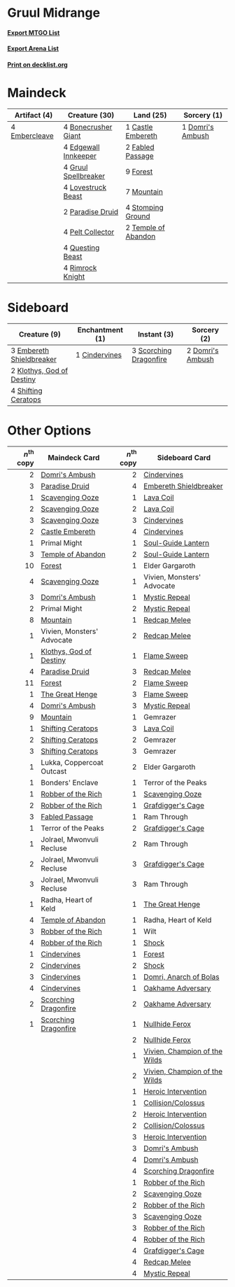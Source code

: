 # Gruul Midrange

#### [Export MTGO List](../collection/Gruul%20Midrange/Gruul%20Midrange.txt)
#### [Export Arena List](../collection/Gruul%20Midrange/Gruul%20Midrange_arena.txt)
#### [Print on decklist.org](http://decklist.org/?deckmain=4%09Bonecrusher%20Giant%0A1%09Castle%20Embereth%0A1%09Domri's%20Ambush%0A4%09Edgewall%20Innkeeper%0A4%09Embercleave%0A2%09Fabled%20Passage%0A9%09Forest%0A4%09Gruul%20Spellbreaker%0A4%09Lovestruck%20Beast%0A7%09Mountain%0A2%09Paradise%20Druid%0A4%09Pelt%20Collector%0A4%09Questing%20Beast%0A4%09Rimrock%20Knight%0A4%09Stomping%20Ground%0A2%09Temple%20of%20Abandon&deckside=1%09Cindervines%0A2%09Domri's%20Ambush%0A3%09Embereth%20Shieldbreaker%0A2%09Klothys,%20God%20of%20Destiny%0A3%09Scorching%20Dragonfire%0A4%09Shifting%20Ceratops)
# Maindeck

|                                      Artifact (4)                                      |                                         Creature (30)                                         |                                          Land (25)                                           |                                        Sorcery (1)                                        |
|----------------------------------------------------------------------------------------|-----------------------------------------------------------------------------------------------|----------------------------------------------------------------------------------------------|-------------------------------------------------------------------------------------------|
|4 [Embercleave](http://gatherer.wizards.com/Pages/Card/Details.aspx?multiverseid=473082)|4 [Bonecrusher Giant](http://gatherer.wizards.com/Pages/Card/Details.aspx?multiverseid=473077) |1 [Castle Embereth](http://gatherer.wizards.com/Pages/Card/Details.aspx?multiverseid=473201)  |1 [Domri's Ambush](http://gatherer.wizards.com/Pages/Card/Details.aspx?multiverseid=461119)|
|                                                                                        |4 [Edgewall Innkeeper](http://gatherer.wizards.com/Pages/Card/Details.aspx?multiverseid=473113)|2 [Fabled Passage](http://gatherer.wizards.com/Pages/Card/Details.aspx?multiverseid=473206)   |                                                                                           |
|                                                                                        |4 [Gruul Spellbreaker](http://gatherer.wizards.com/Pages/Card/Details.aspx?multiverseid=457323)|9 [Forest](http://gatherer.wizards.com/Pages/Card/Details.aspx?multiverseid=439860)           |                                                                                           |
|                                                                                        |4 [Lovestruck Beast](http://gatherer.wizards.com/Pages/Card/Details.aspx?multiverseid=473127)  |7 [Mountain](http://gatherer.wizards.com/Pages/Card/Details.aspx?multiverseid=439859)         |                                                                                           |
|                                                                                        |2 [Paradise Druid](http://gatherer.wizards.com/Pages/Card/Details.aspx?multiverseid=461098)    |4 [Stomping Ground](http://gatherer.wizards.com/Pages/Card/Details.aspx?multiverseid=405110)  |                                                                                           |
|                                                                                        |4 [Pelt Collector](http://gatherer.wizards.com/Pages/Card/Details.aspx?multiverseid=452891)    |2 [Temple of Abandon](http://gatherer.wizards.com/Pages/Card/Details.aspx?multiverseid=373711)|                                                                                           |
|                                                                                        |4 [Questing Beast](http://gatherer.wizards.com/Pages/Card/Details.aspx?multiverseid=473133)    |                                                                                              |                                                                                           |
|                                                                                        |4 [Rimrock Knight](http://gatherer.wizards.com/Pages/Card/Details.aspx?multiverseid=473099)    |                                                                                              |                                                                                           |


# Sideboard

|                                            Creature (9)                                            |                                    Enchantment (1)                                     |                                           Instant (3)                                           |                                        Sorcery (2)                                        |
|----------------------------------------------------------------------------------------------------|----------------------------------------------------------------------------------------|-------------------------------------------------------------------------------------------------|-------------------------------------------------------------------------------------------|
|3 [Embereth Shieldbreaker](http://gatherer.wizards.com/Pages/Card/Details.aspx?multiverseid=473084) |1 [Cindervines](http://gatherer.wizards.com/Pages/Card/Details.aspx?multiverseid=457305)|3 [Scorching Dragonfire](http://gatherer.wizards.com/Pages/Card/Details.aspx?multiverseid=473101)|2 [Domri's Ambush](http://gatherer.wizards.com/Pages/Card/Details.aspx?multiverseid=461119)|
|2 [Klothys, God of Destiny](http://gatherer.wizards.com/Pages/Card/Details.aspx?multiverseid=476471)|                                                                                        |                                                                                                 |                                                                                           |
|4 [Shifting Ceratops](http://gatherer.wizards.com/Pages/Card/Details.aspx?multiverseid=466948)      |                                                                                        |                                                                                                 |                                                                                           |


# Other Options

|*n*<sup>th</sup> copy|                                          Maindeck Card                                           |*n*<sup>th</sup> copy|                                             Sideboard Card                                             |
|--------------------:|--------------------------------------------------------------------------------------------------|--------------------:|--------------------------------------------------------------------------------------------------------|
|                    2|[Domri's Ambush](http://gatherer.wizards.com/Pages/Card/Details.aspx?multiverseid=461119)         |                    2|[Cindervines](http://gatherer.wizards.com/Pages/Card/Details.aspx?multiverseid=457305)                  |
|                    3|[Paradise Druid](http://gatherer.wizards.com/Pages/Card/Details.aspx?multiverseid=461098)         |                    4|[Embereth Shieldbreaker](http://gatherer.wizards.com/Pages/Card/Details.aspx?multiverseid=473084)       |
|                    1|[Scavenging Ooze](http://gatherer.wizards.com/Pages/Card/Details.aspx?multiverseid=420783)        |                    1|[Lava Coil](http://gatherer.wizards.com/Pages/Card/Details.aspx?multiverseid=452858)                    |
|                    2|[Scavenging Ooze](http://gatherer.wizards.com/Pages/Card/Details.aspx?multiverseid=420783)        |                    2|[Lava Coil](http://gatherer.wizards.com/Pages/Card/Details.aspx?multiverseid=452858)                    |
|                    3|[Scavenging Ooze](http://gatherer.wizards.com/Pages/Card/Details.aspx?multiverseid=420783)        |                    3|[Cindervines](http://gatherer.wizards.com/Pages/Card/Details.aspx?multiverseid=457305)                  |
|                    2|[Castle Embereth](http://gatherer.wizards.com/Pages/Card/Details.aspx?multiverseid=473201)        |                    4|[Cindervines](http://gatherer.wizards.com/Pages/Card/Details.aspx?multiverseid=457305)                  |
|                    1|Primal Might                                                                                      |                    1|[Soul-Guide Lantern](http://gatherer.wizards.com/Pages/Card/Details.aspx?multiverseid=476488)           |
|                    3|[Temple of Abandon](http://gatherer.wizards.com/Pages/Card/Details.aspx?multiverseid=373711)      |                    2|[Soul-Guide Lantern](http://gatherer.wizards.com/Pages/Card/Details.aspx?multiverseid=476488)           |
|                   10|[Forest](http://gatherer.wizards.com/Pages/Card/Details.aspx?multiverseid=439860)                 |                    1|Elder Gargaroth                                                                                         |
|                    4|[Scavenging Ooze](http://gatherer.wizards.com/Pages/Card/Details.aspx?multiverseid=420783)        |                    1|Vivien, Monsters' Advocate                                                                              |
|                    3|[Domri's Ambush](http://gatherer.wizards.com/Pages/Card/Details.aspx?multiverseid=461119)         |                    1|[Mystic Repeal](http://gatherer.wizards.com/Pages/Card/Details.aspx?multiverseid=476431)                |
|                    2|Primal Might                                                                                      |                    2|[Mystic Repeal](http://gatherer.wizards.com/Pages/Card/Details.aspx?multiverseid=476431)                |
|                    8|[Mountain](http://gatherer.wizards.com/Pages/Card/Details.aspx?multiverseid=439859)               |                    1|[Redcap Melee](http://gatherer.wizards.com/Pages/Card/Details.aspx?multiverseid=473097)                 |
|                    1|Vivien, Monsters' Advocate                                                                        |                    2|[Redcap Melee](http://gatherer.wizards.com/Pages/Card/Details.aspx?multiverseid=473097)                 |
|                    1|[Klothys, God of Destiny](http://gatherer.wizards.com/Pages/Card/Details.aspx?multiverseid=476471)|                    1|[Flame Sweep](http://gatherer.wizards.com/Pages/Card/Details.aspx?multiverseid=466893)                  |
|                    4|[Paradise Druid](http://gatherer.wizards.com/Pages/Card/Details.aspx?multiverseid=461098)         |                    3|[Redcap Melee](http://gatherer.wizards.com/Pages/Card/Details.aspx?multiverseid=473097)                 |
|                   11|[Forest](http://gatherer.wizards.com/Pages/Card/Details.aspx?multiverseid=439860)                 |                    2|[Flame Sweep](http://gatherer.wizards.com/Pages/Card/Details.aspx?multiverseid=466893)                  |
|                    1|[The Great Henge](http://gatherer.wizards.com/Pages/Card/Details.aspx?multiverseid=473123)        |                    3|[Flame Sweep](http://gatherer.wizards.com/Pages/Card/Details.aspx?multiverseid=466893)                  |
|                    4|[Domri's Ambush](http://gatherer.wizards.com/Pages/Card/Details.aspx?multiverseid=461119)         |                    3|[Mystic Repeal](http://gatherer.wizards.com/Pages/Card/Details.aspx?multiverseid=476431)                |
|                    9|[Mountain](http://gatherer.wizards.com/Pages/Card/Details.aspx?multiverseid=439859)               |                    1|Gemrazer                                                                                                |
|                    1|[Shifting Ceratops](http://gatherer.wizards.com/Pages/Card/Details.aspx?multiverseid=466948)      |                    3|[Lava Coil](http://gatherer.wizards.com/Pages/Card/Details.aspx?multiverseid=452858)                    |
|                    2|[Shifting Ceratops](http://gatherer.wizards.com/Pages/Card/Details.aspx?multiverseid=466948)      |                    2|Gemrazer                                                                                                |
|                    3|[Shifting Ceratops](http://gatherer.wizards.com/Pages/Card/Details.aspx?multiverseid=466948)      |                    3|Gemrazer                                                                                                |
|                    1|Lukka, Coppercoat Outcast                                                                         |                    2|Elder Gargaroth                                                                                         |
|                    1|Bonders' Enclave                                                                                  |                    1|Terror of the Peaks                                                                                     |
|                    1|[Robber of the Rich](http://gatherer.wizards.com/Pages/Card/Details.aspx?multiverseid=473100)     |                    1|[Scavenging Ooze](http://gatherer.wizards.com/Pages/Card/Details.aspx?multiverseid=420783)              |
|                    2|[Robber of the Rich](http://gatherer.wizards.com/Pages/Card/Details.aspx?multiverseid=473100)     |                    1|[Grafdigger's Cage](http://gatherer.wizards.com/Pages/Card/Details.aspx?multiverseid=278452)            |
|                    3|[Fabled Passage](http://gatherer.wizards.com/Pages/Card/Details.aspx?multiverseid=473206)         |                    1|Ram Through                                                                                             |
|                    1|Terror of the Peaks                                                                               |                    2|[Grafdigger's Cage](http://gatherer.wizards.com/Pages/Card/Details.aspx?multiverseid=278452)            |
|                    1|Jolrael, Mwonvuli Recluse                                                                         |                    2|Ram Through                                                                                             |
|                    2|Jolrael, Mwonvuli Recluse                                                                         |                    3|[Grafdigger's Cage](http://gatherer.wizards.com/Pages/Card/Details.aspx?multiverseid=278452)            |
|                    3|Jolrael, Mwonvuli Recluse                                                                         |                    3|Ram Through                                                                                             |
|                    1|Radha, Heart of Keld                                                                              |                    1|[The Great Henge](http://gatherer.wizards.com/Pages/Card/Details.aspx?multiverseid=473123)              |
|                    4|[Temple of Abandon](http://gatherer.wizards.com/Pages/Card/Details.aspx?multiverseid=373711)      |                    1|Radha, Heart of Keld                                                                                    |
|                    3|[Robber of the Rich](http://gatherer.wizards.com/Pages/Card/Details.aspx?multiverseid=473100)     |                    1|Wilt                                                                                                    |
|                    4|[Robber of the Rich](http://gatherer.wizards.com/Pages/Card/Details.aspx?multiverseid=473100)     |                    1|[Shock](http://gatherer.wizards.com/Pages/Card/Details.aspx?multiverseid=129732)                        |
|                    1|[Cindervines](http://gatherer.wizards.com/Pages/Card/Details.aspx?multiverseid=457305)            |                    1|[Forest](http://gatherer.wizards.com/Pages/Card/Details.aspx?multiverseid=439860)                       |
|                    2|[Cindervines](http://gatherer.wizards.com/Pages/Card/Details.aspx?multiverseid=457305)            |                    2|[Shock](http://gatherer.wizards.com/Pages/Card/Details.aspx?multiverseid=129732)                        |
|                    3|[Cindervines](http://gatherer.wizards.com/Pages/Card/Details.aspx?multiverseid=457305)            |                    1|[Domri, Anarch of Bolas](http://gatherer.wizards.com/Pages/Card/Details.aspx?multiverseid=461118)       |
|                    4|[Cindervines](http://gatherer.wizards.com/Pages/Card/Details.aspx?multiverseid=457305)            |                    1|[Oakhame Adversary](http://gatherer.wizards.com/Pages/Card/Details.aspx?multiverseid=473129)            |
|                    2|[Scorching Dragonfire](http://gatherer.wizards.com/Pages/Card/Details.aspx?multiverseid=473101)   |                    2|[Oakhame Adversary](http://gatherer.wizards.com/Pages/Card/Details.aspx?multiverseid=473129)            |
|                    1|[Scorching Dragonfire](http://gatherer.wizards.com/Pages/Card/Details.aspx?multiverseid=473101)   |                    1|[Nullhide Ferox](http://gatherer.wizards.com/Pages/Card/Details.aspx?multiverseid=452888)               |
|                     |                                                                                                  |                    2|[Nullhide Ferox](http://gatherer.wizards.com/Pages/Card/Details.aspx?multiverseid=452888)               |
|                     |                                                                                                  |                    1|[Vivien, Champion of the Wilds](http://gatherer.wizards.com/Pages/Card/Details.aspx?multiverseid=461107)|
|                     |                                                                                                  |                    2|[Vivien, Champion of the Wilds](http://gatherer.wizards.com/Pages/Card/Details.aspx?multiverseid=461107)|
|                     |                                                                                                  |                    1|[Heroic Intervention](http://gatherer.wizards.com/Pages/Card/Details.aspx?multiverseid=423776)          |
|                     |                                                                                                  |                    1|[Collision/Colossus](http://gatherer.wizards.com/Pages/Card/Details.aspx?multiverseid=457367)           |
|                     |                                                                                                  |                    2|[Heroic Intervention](http://gatherer.wizards.com/Pages/Card/Details.aspx?multiverseid=423776)          |
|                     |                                                                                                  |                    2|[Collision/Colossus](http://gatherer.wizards.com/Pages/Card/Details.aspx?multiverseid=457367)           |
|                     |                                                                                                  |                    3|[Heroic Intervention](http://gatherer.wizards.com/Pages/Card/Details.aspx?multiverseid=423776)          |
|                     |                                                                                                  |                    3|[Domri's Ambush](http://gatherer.wizards.com/Pages/Card/Details.aspx?multiverseid=461119)               |
|                     |                                                                                                  |                    4|[Domri's Ambush](http://gatherer.wizards.com/Pages/Card/Details.aspx?multiverseid=461119)               |
|                     |                                                                                                  |                    4|[Scorching Dragonfire](http://gatherer.wizards.com/Pages/Card/Details.aspx?multiverseid=473101)         |
|                     |                                                                                                  |                    1|[Robber of the Rich](http://gatherer.wizards.com/Pages/Card/Details.aspx?multiverseid=473100)           |
|                     |                                                                                                  |                    2|[Scavenging Ooze](http://gatherer.wizards.com/Pages/Card/Details.aspx?multiverseid=420783)              |
|                     |                                                                                                  |                    2|[Robber of the Rich](http://gatherer.wizards.com/Pages/Card/Details.aspx?multiverseid=473100)           |
|                     |                                                                                                  |                    3|[Scavenging Ooze](http://gatherer.wizards.com/Pages/Card/Details.aspx?multiverseid=420783)              |
|                     |                                                                                                  |                    3|[Robber of the Rich](http://gatherer.wizards.com/Pages/Card/Details.aspx?multiverseid=473100)           |
|                     |                                                                                                  |                    4|[Robber of the Rich](http://gatherer.wizards.com/Pages/Card/Details.aspx?multiverseid=473100)           |
|                     |                                                                                                  |                    4|[Grafdigger's Cage](http://gatherer.wizards.com/Pages/Card/Details.aspx?multiverseid=278452)            |
|                     |                                                                                                  |                    4|[Redcap Melee](http://gatherer.wizards.com/Pages/Card/Details.aspx?multiverseid=473097)                 |
|                     |                                                                                                  |                    4|[Mystic Repeal](http://gatherer.wizards.com/Pages/Card/Details.aspx?multiverseid=476431)                |

